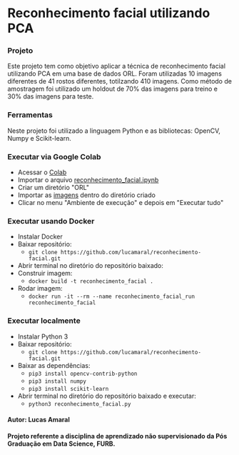# Reconhecimento facial utilizando PCA

### Projeto
Este projeto tem como objetivo aplicar a técnica de reconhecimento facial utilizando PCA em uma base de dados ORL. Foram utilizadas 10 imagens diferentes de 41 rostos diferentes, totilzando 410 imagens. Como método de amostragem foi utilizado um holdout de 70% das imagens para treino e 30% das imagens para teste.

### Ferramentas
Neste projeto foi utilizado a linguagem Python e as bibliotecas: OpenCV, Numpy e Scikit-learn.

### Executar via Google Colab
- Acessar o [Colab](https://colab.research.google.com/)
- Importar o arquivo [reconhecimento_facial.ipynb](https://github.com/lucamaral/reconhecimento-facial/blob/main/reconhecimento_facial.ipynb)
- Criar um diretório "ORL"
- Importar as [imagens](https://github.com/lucamaral/reconhecimento-facial/tree/main/ORL) dentro do diretório criado
- Clicar no menu "Ambiente de execução" e depois em "Executar tudo"

### Executar usando Docker
- Instalar Docker
- Baixar repositório:
  - `git clone https://github.com/lucamaral/reconhecimento-facial.git`
- Abrir terminal no diretório do repositório baixado:
- Construir imagem:
  - `docker build -t reconhecimento_facial .`
- Rodar imagem:
   - `docker run -it --rm --name reconhecimento_facial_run reconhecimento_facial`

### Executar localmente
- Instalar Python 3
- Baixar repositório:
  - `git clone https://github.com/lucamaral/reconhecimento-facial.git`
- Baixar as dependências:
  - `pip3 install opencv-contrib-python`
  - `pip3 install numpy`
  - `pip3 install scikit-learn`
- Abrir terminal no diretório do repositório baixado e executar:
  - `python3 reconhecimento_facial.py`


#### Autor: Lucas Amaral
#### Projeto referente a disciplina de aprendizado não supervisionado da Pós Graduação em Data Science, FURB.

